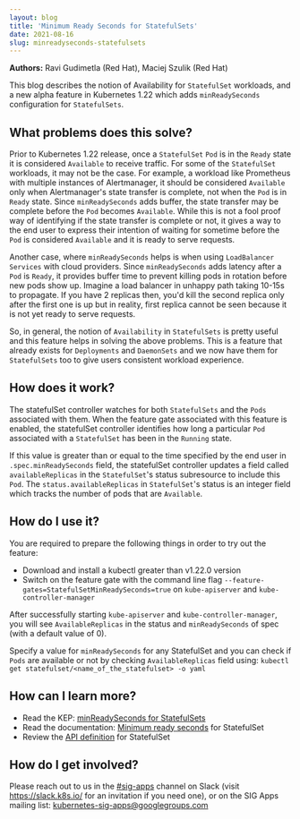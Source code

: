```yaml
---
layout: blog
title: 'Minimum Ready Seconds for StatefulSets'
date: 2021-08-16
slug: minreadyseconds-statefulsets
---
```


**Authors:** Ravi Gudimetla (Red Hat), Maciej Szulik (Red Hat)

This blog describes the notion of Availability for `StatefulSet` workloads, and a new alpha feature in Kubernetes 1.22 which adds `minReadySeconds` configuration for `StatefulSets`.

## What problems does this solve?

Prior to Kubernetes 1.22 release, once a `StatefulSet` `Pod` is in the `Ready` state it is considered `Available` to receive traffic. For some of the `StatefulSet` workloads, it may not be the case. For example, a workload like Prometheus with multiple instances of Alertmanager, it should be considered `Available` only when Alertmanager's state transfer is complete, not when the `Pod` is in `Ready` state. Since `minReadySeconds` adds buffer, the state transfer may be complete before the `Pod` becomes `Available`. While this is not a fool proof way of identifying if the state transfer is complete or not, it gives a way to the end user to express their intention of waiting for sometime before the `Pod` is considered `Available` and it is ready to serve requests. 

Another case, where `minReadySeconds` helps is when using `LoadBalancer` `Services` with cloud providers. Since `minReadySeconds` adds latency after a `Pod` is `Ready`, it provides buffer time to prevent killing pods in rotation before new pods show up. Imagine a load balancer in unhappy path taking 10-15s to propagate. If you have 2 replicas then, you'd kill the second replica only after the first one is up but in reality, first replica cannot be seen because it is not yet ready to serve requests.

So, in general, the notion of `Availability` in `StatefulSets` is pretty useful and this feature helps in solving the above problems. This is a feature that already exists for `Deployments` and `DaemonSets` and we now have them for `StatefulSets` too to give users consistent workload experience.


## How does it work?

The statefulSet controller watches for both `StatefulSets` and the `Pods` associated with them. When the feature gate associated with this feature is enabled, the statefulSet controller identifies how long a particular `Pod` associated with a `StatefulSet` has been in the `Running` state.

If this value is greater than or equal to the time specified by the end user in `.spec.minReadySeconds` field, the statefulSet controller updates a field called `availableReplicas` in the `StatefulSet`'s status subresource to include this `Pod`. The `status.availableReplicas` in `StatefulSet`'s status is an integer field which tracks the number of pods that are `Available`.

## How do I use it?

You are required to prepare the following things in order to try out the feature:

   - Download and install a kubectl greater than v1.22.0 version
   - Switch on the feature gate with the command line flag `--feature-gates=StatefulSetMinReadySeconds=true` on `kube-apiserver` and `kube-controller-manager`

After successfully starting `kube-apiserver` and `kube-controller-manager`, you will see `AvailableReplicas` in the status and `minReadySeconds` of spec (with a default value of 0). 

Specify a value for `minReadySeconds` for any StatefulSet and you can check if `Pods` are available or not by checking `AvailableReplicas` field using:
`kubectl get statefulset/<name_of_the_statefulset> -o yaml`

## How can I learn more?

- Read the KEP: [minReadySeconds for StatefulSets](https://github.com/kubernetes/enhancements/tree/master/keps/sig-apps/2599-minreadyseconds-for-statefulsets#readme)
- Read the documentation: [Minimum ready seconds](/docs/concepts/workloads/controllers/statefulset/#minimum-ready-seconds) for StatefulSet
- Review the [API definition](/docs/reference/kubernetes-api/workload-resources/stateful-set-v1/) for StatefulSet

## How do I get involved?

Please reach out to us in the [#sig-apps](https://kubernetes.slack.com/archives/C18NZM5K9) channel on Slack (visit https://slack.k8s.io/ for an invitation if you need one), or on the SIG Apps mailing list: kubernetes-sig-apps@googlegroups.com

